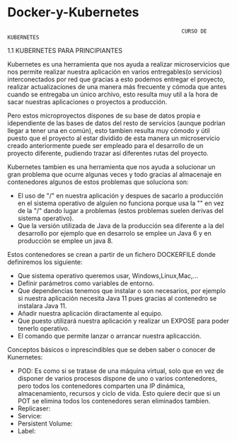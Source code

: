 # Docker-y-Kubernetes
                                                           CURSO DE KUBERNETES
1.1 KUBERNETES PARA PRINCIPIANTES

Kubernetes es una herramienta que nos ayuda a realizar microservicios que nos permite realizar nuestra aplicación en varios entregables(o servicios) interconectados
por red que gracias a esto podemos entregar el proyecto, realizar actualizaciones de una manera más frecuente y cómoda que antes cuando se entregaba un único archivo, 
esto resulta muy util a la hora de sacar nuestras aplicaciones o proyectos a producción.

Pero estos microproyectos dispones de su base de datos propia e idependiente de las bases de datos del resto de servicios (aunque podrian llegar a tener una en común),
esto tambien resulta muy cómodo y útil puesto que el proyecto al estar dividido de esta manera un microservicio creado anteriormente puede ser empleado para el desarrollo de un proyecto diferente, pudiendo trazar así diferentes rutas del proyecto.

Kubernetes tambien es una herramienta que nos ayuda a solucionar un gran problema que ocurre algunas veces y todo gracias al almacenaje en contenedores algunos de estos problemas que soluciona son:

* El uso de "/" en nuestra aplicación y despues de sacarlo a producción en el sistema operativo de alguien no funciona porque usa la "\" en vez de la "/" dando lugar a problemas (estos problemas suelen derivas del sistema operativo).
* Que la versión utilizada de Java de la producción sea diferente a la del desarrollo por ejemplo que en desarrolo se emplee un Java 6 y en producción se emplee un 
java 8. 

Estos contenedores se crean a partir de un fichero DOCKERFILE donde definiremos los siguiente:

* Que sistema operativo queremos usar, Windows,Linux,Mac,...
* Definir parámetros como variables de entorno.
* Que dependencias tenemos que instalar o son necesarios, por ejemplo si nuestra aplicación necesita Java 11 pues gracias al contenedro se instalara Java 11.
* Añadir nuestra aplicación diractamente al equipo.
* Que puesto utilizará nuestra aplicación y realizar un EXPOSE para poder tenerlo operativo.
* El comando que permite lanzar o arrancar nuestra aplicacción.

Conceptos básicos o inprescindibles que se deben saber o conocer de Kunernetes:

* POD: Es como si se tratase de una máquina virtual, solo que en vez de disponer de varios procesos dispone de uno o varios contenedores, pero todos los contenedores comparten una IP dinámica, almacenamiento, recursos y ciclo de vida. Esto quiere decir que si un POT se elimina todos los contenedores seran eliminados tambien.
* Replicaser:
* Service:
* Persistent Volume:
* Label:
